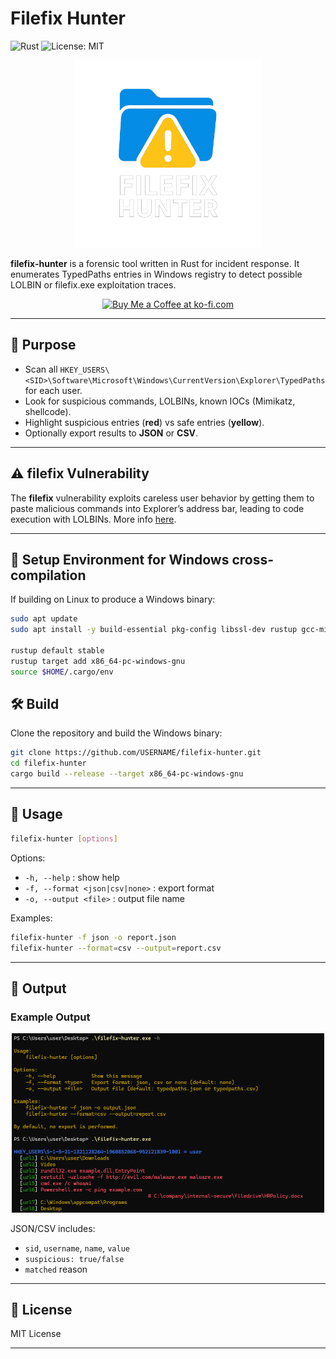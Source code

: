 # Filefix Hunter

![Rust](https://img.shields.io/badge/Rust-Programming%20Language-informational?style=flat&logo=rust)
![License: MIT](https://img.shields.io/badge/License-MIT-yellow.svg)

<p align="center">
  <img src=".img/filefix-hunter_logo.png" alt="Ransom Radar Logo" width="300"/>
</p>

**filefix-hunter** is a forensic tool written in Rust for incident response. It enumerates TypedPaths entries in Windows registry to detect possible LOLBIN or filefix.exe exploitation traces.

<p align="center">
    <a href="https://ko-fi.com/durok" target="_blank">
        <img src="https://cdn.ko-fi.com/cdn/kofi5.png" alt="Buy Me a Coffee at ko-fi.com" height="40">
    </a>
</p>

---

## 🚀 Purpose

- Scan all `HKEY_USERS\<SID>\Software\Microsoft\Windows\CurrentVersion\Explorer\TypedPaths` for each user.
- Look for suspicious commands, LOLBINs, known IOCs (Mimikatz, shellcode).
- Highlight suspicious entries (**red**) vs safe entries (**yellow**).
- Optionally export results to **JSON** or **CSV**.

---

## ⚠️ filefix Vulnerability

The **filefix** vulnerability exploits careless user behavior by getting them to paste malicious commands into Explorer’s address bar, leading to code execution with LOLBINs. More info [here](https://mrd0x.com/filefix-clickfix-alternative/).

---

## 🔧 Setup Environment for Windows cross-compilation

If building on Linux to produce a Windows binary:

```bash
sudo apt update
sudo apt install -y build-essential pkg-config libssl-dev rustup gcc-mingw-w64

rustup default stable
rustup target add x86_64-pc-windows-gnu
source $HOME/.cargo/env
```

## 🛠️ Build

Clone the repository and build the Windows binary:

```bash
git clone https://github.com/USERNAME/filefix-hunter.git
cd filefix-hunter
cargo build --release --target x86_64-pc-windows-gnu
```
---

## 🚀 Usage

```sh
filefix-hunter [options]
```

Options:

* `-h, --help` : show help
* `-f, --format <json|csv|none>` : export format
* `-o, --output <file>` : output file name

Examples:

```sh
filefix-hunter -f json -o report.json
filefix-hunter --format=csv --output=report.csv
```
---


## 📝 Output

### Example Output

<p align="center">
    <img src=".img/filefix-hunter-usage.png" alt="Filefix Hunter Usage Example" width="500"/>
</p>


JSON/CSV includes:

* `sid`, `username`, `name`, `value`
* `suspicious: true/false`
* `matched` reason

---

## 📝 License

MIT License

---
